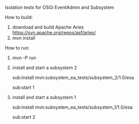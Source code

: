 Isolation tests for OSGi EventAdmin and Subsystem

How to build:

1. download and build Apache Aries https://svn.apache.org/repos/asf/aries/
2. mvn install

How to run:

1. mvn -P run 
2. install and start a subsystem 2

      sub:install mvn:subsystem_ea_tests/subsystem_2/1.0/esa
      
      sub:start 1
      
3. install and start a subsystem 1

      sub:install mvn:subsystem_ea_tests/subsystem_1/1.0/esa
      
      sub:start 2    
